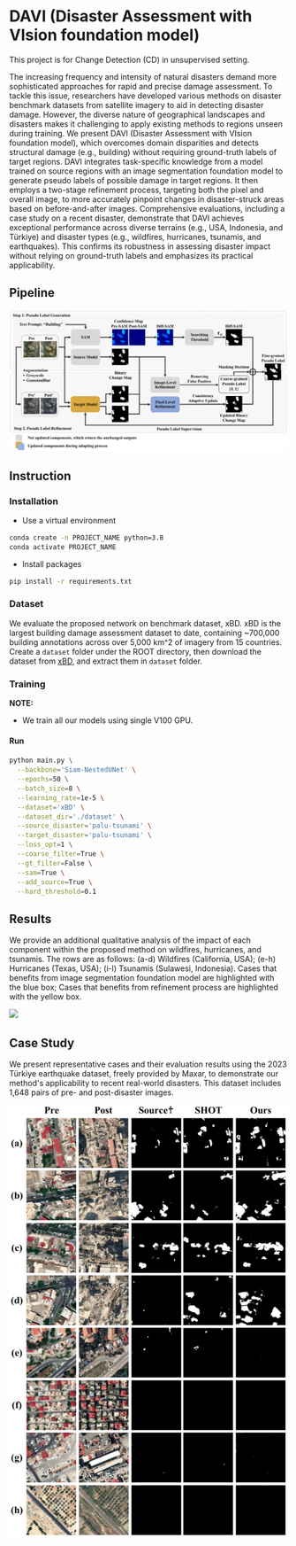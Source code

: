 # DAVI (Disaster Assessment with VIsion foundation model)

This project is for Change Detection (CD) in unsupervised setting. 

The increasing frequency and intensity of natural disasters demand more sophisticated approaches for rapid and precise damage assessment. 
To tackle this issue, researchers have developed various methods on disaster benchmark datasets from satellite imagery to aid in detecting disaster damage. 
However, the diverse nature of geographical landscapes and disasters makes it challenging to apply existing methods to regions unseen during training. 
We present DAVI (Disaster Assessment with VIsion foundation model), which overcomes domain disparities and detects structural damage (e.g., building) without requiring ground-truth labels of target regions. 
DAVI integrates task-specific knowledge from a model trained on source regions with an image segmentation foundation model to generate pseudo labels of possible damage in target regions. 
It then employs a two-stage refinement process, targeting both the pixel and overall image, to more accurately pinpoint changes in disaster-struck areas based on before-and-after images. 
Comprehensive evaluations, including a case study on a recent disaster, demonstrate that DAVI achieves exceptional performance across diverse terrains (e.g., USA, Indonesia, and Türkiye) and disaster types (e.g., wildfires, hurricanes, tsunamis, and earthquakes). 
This confirms its robustness in assessing disaster impact without relying on ground-truth labels and emphasizes its practical applicability.

## Pipeline

![](./images/main_architecture_dark.png)

## Instruction

### Installation

- Use a virtual environment

```bash
conda create -n PROJECT_NAME python=3.8
conda activate PROJECT_NAME
```

- Install packages

```bash
pip install -r requirements.txt
```

### Dataset

We evaluate the proposed network on benchmark dataset, xBD. 
xBD is the largest building damage assessment dataset to date, containing ~700,000 building annotations across over 5,000 km^2 of imagery from 15 countries.
Create a `dataset` folder under the ROOT directory, then download the dataset from [xBD]([https://filebox.ece.vt.edu/~ylzou/summer2020pseudoseg/pascal_voc_seg.tar](https://xview2.org/dataset)), and extract them in `dataset` folder.


### Training

**NOTE:** 
- We train all our models using single V100 GPU.

#### Run

```bash
python main.py \
  --backbone='Siam-NestedUNet' \
  --epochs=50 \
  --batch_size=8 \
  --learning_rate=1e-5 \
  --dataset='xBD' \
  --dataset_dir='./dataset' \
  --source_disaster='palu-tsunami' \
  --target_disaster='palu-tsunami' \
  --loss_opt=1 \
  --coarse_filter=True \
  --gt_filter=False \
  --sam=True \
  --add_source=True \
  --hard_threshold=0.1
```

## Results

We provide an additional qualitative analysis of the impact of each component within the proposed method on wildfires, hurricanes, and tsunamis.
The rows are as follows: (a-d) Wildfires (California, USA); (e-h) Hurricanes (Texas, USA); (i-l) Tsunamis (Sulawesi, Indonesia). Cases that benefits from image segmentation foundation model are highlighted with the blue box; Cases that benefits from refinement process are highlighted with the yellow box.

<div style="width: 80%; height: 80%">
  
  ![](.images/qualitative_analysis_full.png)
  
</div>

## Case Study

We present representative cases and their evaluation results using the 2023 Türkiye earthquake dataset, freely provided by Maxar, to demonstrate our method's applicability to recent real-world disasters.
This dataset includes 1,648 pairs of pre- and post-disaster images.

![](./images/case_study_all.png)


